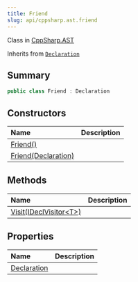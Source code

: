 ```yaml
---
title: Friend
slug: api/cppsharp.ast.friend
---
```

Class in [CppSharp.AST](/api/cppsharp/ast)

Inherits from [`Declaration`](/api/cppsharp/ast/declaration)

## Summary



```csharp
public class Friend : Declaration
```

## Constructors

|Name|Description|
|:---|:---|
|[Friend\(\)](/api/cppsharp/ast/friend//ctor-1)||
|[Friend\(Declaration\)](/api/cppsharp/ast/friend//ctor-2)||

## Methods

|Name|Description|
|:---|:---|
|[Visit\(IDeclVisitor\<T\>\)](/api/cppsharp/ast/friend/visit)||

## Properties

|Name|Description|
|:---|:---|
|[Declaration](/api/cppsharp/ast/friend/declaration)||


